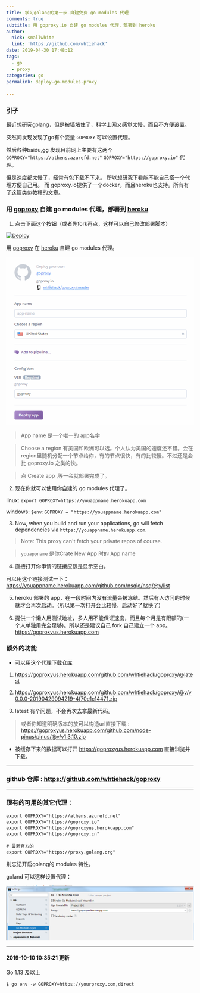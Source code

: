 ```yaml
---
title: 学习golang的第一步-自建免费 go modules 代理
comments: true
subtitle: 用 goproxy.io 自建 go modules 代理，部署到 heroku
author:
  nick: smallwhite
  link: 'https://github.com/whtiehack'
date: 2019-04-30 17:48:12
tags: 
  - go
  - proxy
categories: go
permalink: deploy-go-modules-proxy

---
```



### 引子

最近想研究golang，但是被墙堵住了，科学上网又感觉太慢，而且不方便设置。

突然间发现发现了go有个变量 `GOPROXY` 可以设置代理。

然后各种baidu,gg 发现目前网上主要有这两个 `GOPROXY="https://athens.azurefd.net"` `GOPROXY="https://goproxy.io"` 代理。

但是速度都太慢了，经常有包下载不下来。 所以想研究下看能不能自己搭一个代理方便自己用。 而 goproxy.io提供了一个docker，而且heroku也支持。所有有了这篇类似教程的文章。



### 用 [goproxy](https://github.com/goproxyio/goproxy) 自建 go modules 代理，部署到 [heroku](https://heroku.com)




1. 点击下面这个按钮（或者先fork再点，这样可以自己修改部署脚本）

[![Deploy](https://www.herokucdn.com/deploy/button.png)](https://heroku.com/deploy?template=https://github.com/whtiehack/goproxy/tree/master)

用 [goproxy](https://github.com/goproxyio/goproxy) 在 [heroku](https://heroku.com) 自建 go modules 代理。



![image](/images/56861611-1606b680-69d5-11e9-825a-6fa111a782ed.png)



> App name  是一个唯一的 app名字

> Choose a region 有美国和欧洲可以选。个人认为美国的速度还不错。会在region里随机分配一个节点给你，有的节点很快，有的比较慢。不过还是会比 goproxy.io 之类的快。

> 点 Create app ,等一会就部署完成了。


2. 现在你就可以使用你自建的 go modules 代理了。

linux:
`export GOPROXY=https://youappname.herokuapp.com`

windows:
`$env:GOPROXY = "https://youappname.herokuapp.com"`


3. Now, when you build and run your applications, go will fetch dependencies via `https://youappname.herokuapp.com`.


> Note: This proxy can't fetch your private repos of course.

> `youappname` 是你Crate New App 时的 App name



4. 直接打开你申请的链接应该是显示空白。

可以用这个链接测试一下： https://youappname.herokuapp.com/github.com/nsqio/nsq/@v/list


5. heroku 部署的 app，在一段时间内没有流量会被冻结。然后有人访问的时候就才会再次启动。（所以第一次打开会比较慢，启动好了就快了）

6. 提供一个懒人用测试地址，多人用不能保证速度，而且每个月是有限额的(一个人单独用完全足够)。所以还是建议自己 fork 自己建立一个 app。 https://goproxyus.herokuapp.com



###  额外的功能

* 可以用这个代理下载仓库 

1. https://goproxyus.herokuapp.com/github.com/whtiehack/goproxy/@latest

2. https://goproxyus.herokuapp.com/github.com/whtiehack/goproxy/@v/v0.0.0-20190429094219-4f70e1c14471.zip

3. latest 有个问题，不会再次去拿最新代码。

> 或者你知道明确版本的放可以构造url直接下载 : https://goproxyus.herokuapp.com/github.com/node-pinus/pinus/@v/v1.3.10.zip


* 被缓存下来的数据可以打开 https://goproxyus.herokuapp.com 直接浏览并下载。



----


### github 仓库 : <https://github.com/whtiehack/goproxy>

----



### 现有的可用的其它代理：

```shell
export GOPROXY="https://athens.azurefd.net"
export GOPROXY="https://goproxy.io"
export GOPROXY="https://goproxyus.herokuapp.com"
export GOPROXY="https://goproxy.cn"

# 最新官方的
export GOPROXY="https://proxy.golang.org"

```



别忘记开启golang的 modules 特性。



goland 可以这样设置代理：

![1557287491472](/images/1557287491472.png)



-----



#### 2019-10-10 10:35:21 更新

Go 1.13 及以上  

```
$ go env -w GOPROXY=https://yourproxy.com,direct
```